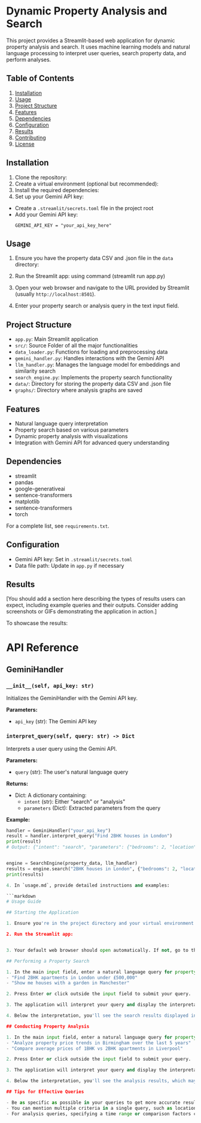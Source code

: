 # Dynamic Property Analysis and Search

This project provides a Streamlit-based web application for dynamic property analysis and search. It uses machine learning models and natural language processing to interpret user queries, search property data, and perform analyses.

## Table of Contents

1. [Installation](#installation)
2. [Usage](#usage)
3. [Project Structure](#project-structure)
4. [Features](#features)
5. [Dependencies](#dependencies)
6. [Configuration](#configuration)
7. [Results](#results)
8. [Contributing](#contributing)
9. [License](#license)

## Installation

1. Clone the repository:
2. Create a virtual environment (optional but recommended):
3. Install the required dependencies:
4. Set up your Gemini API key:
- Create a `.streamlit/secrets.toml` file in the project root
- Add your Gemini API key:
  ```
  GEMINI_API_KEY = "your_api_key_here"
  ```

## Usage

1. Ensure you have the property data CSV and .json file in the `data` directory:
2. Run the Streamlit app: using command (streamlit run app.py)
3. Open your web browser and navigate to the URL provided by Streamlit (usually `http://localhost:8501`).

4. Enter your property search or analysis query in the text input field.

## Project Structure

- `app.py`: Main Streamlit application
- `src/`: Source Folder of all the major functionalities
- `data_loader.py`: Functions for loading and preprocessing data
- `gemini_handler.py`: Handles interactions with the Gemini API
- `llm_handler.py`: Manages the language model for embeddings and similarity search
- `search_engine.py`: Implements the property search functionality
- `data/`: Directory for storing the property data CSV and .json file
- `graphs/`: Directory where analysis graphs are saved

## Features

- Natural language query interpretation
- Property search based on various parameters
- Dynamic property analysis with visualizations
- Integration with Gemini API for advanced query understanding

## Dependencies

- streamlit
- pandas
- google-generativeai
- sentence-transformers
- matplotlib
- sentence-transformers
- torch

For a complete list, see `requirements.txt`.

## Configuration

- Gemini API key: Set in `.streamlit/secrets.toml`
- Data file path: Update in `app.py` if necessary

## Results

[You should add a section here describing the types of results users can expect, including example queries and their outputs. Consider adding screenshots or GIFs demonstrating the application in action.]

To showcase the results:







# API Reference

## GeminiHandler

### `__init__(self, api_key: str)`

Initializes the GeminiHandler with the Gemini API key.

**Parameters:**
- `api_key` (str): The Gemini API key

### `interpret_query(self, query: str) -> Dict`

Interprets a user query using the Gemini API.

**Parameters:**
- `query` (str): The user's natural language query

**Returns:**
- Dict: A dictionary containing:
  - `intent` (str): Either "search" or "analysis"
  - `parameters` (Dict): Extracted parameters from the query

**Example:**
```python
handler = GeminiHandler("your_api_key")
result = handler.interpret_query("Find 2BHK houses in London")
print(result)
# Output: {"intent": "search", "parameters": {"bedrooms": 2, "location": "London"}}


engine = SearchEngine(property_data, llm_handler)
results = engine.search("2BHK houses in London", {"bedrooms": 2, "location": "London"})
print(results)

4. In `usage.md`, provide detailed instructions and examples:

```markdown
# Usage Guide

## Starting the Application

1. Ensure you're in the project directory and your virtual environment is activated.

2. Run the Streamlit app:


3. Your default web browser should open automatically. If not, go to the URL provided in the terminal (usually `http://localhost:8501`).

## Performing a Property Search

1. In the main input field, enter a natural language query for property search. For example:
- "Find 2BHK apartments in London under £500,000"
- "Show me houses with a garden in Manchester"

2. Press Enter or click outside the input field to submit your query.

3. The application will interpret your query and display the interpretation.

4. Below the interpretation, you'll see the search results displayed in a table.

## Conducting Property Analysis

1. In the main input field, enter a natural language query for property analysis. For example:
- "Analyze property price trends in Birmingham over the last 5 years"
- "Compare average prices of 1BHK vs 2BHK apartments in Liverpool"

2. Press Enter or click outside the input field to submit your query.

3. The application will interpret your query and display the interpretation.

4. Below the interpretation, you'll see the analysis results, which may include graphs, charts, or textual insights.

## Tips for Effective Queries

- Be as specific as possible in your queries to get more accurate results.
- You can mention multiple criteria in a single query, such as location, number of bedrooms, price range, etc.
- For analysis queries, specifying a time range or comparison factors can yield more insightful results.

